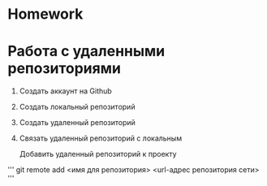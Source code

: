 # Homework
# Работа с удаленными репозиториями 
1. Создать аккаунт на Github
2. Создать локальный репозиторий
3. Создать удаленный репозиторий 
4. Связать удаленный репозиторий с локальным
 
   Добавить удаленный репозиторий к проекту

'''
git remote add <имя для репозитория> <url-адрес репозитория сети>
'''
